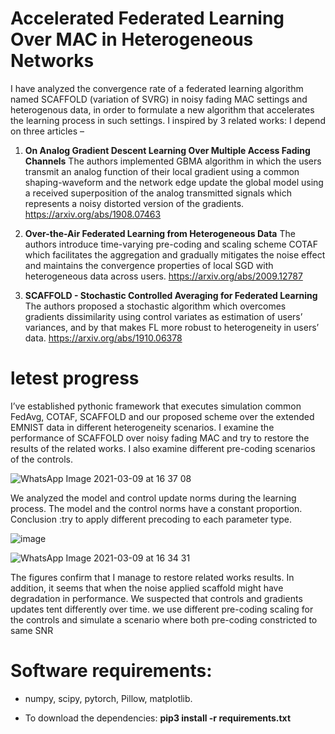 # **Accelerated Federated Learning Over MAC in Heterogeneous Networks**

I have analyzed the convergence rate of a federated learning algorithm named SCAFFOLD (variation of SVRG) in noisy fading MAC settings and heterogenous data, in order to formulate a new algorithm that accelerates the learning process in such settings.  I inspired by 3 related works:
I depend on three articles –

1.	**On Analog Gradient Descent Learning Over Multiple Access Fading Channels**
The authors implemented GBMA algorithm in which the users transmit an analog function of their local gradient using a common shaping-waveform and the network edge update the global model using a received superposition of the analog transmitted signals which represents a noisy distorted version of the gradients.
https://arxiv.org/abs/1908.07463

2.	**Over-the-Air Federated Learning from Heterogeneous Data**
The authors introduce time-varying pre-coding and scaling scheme COTAF which facilitates the aggregation and gradually mitigates the noise effect and maintains the convergence properties of local SGD with heterogeneous data across users.
https://arxiv.org/abs/2009.12787

3.	**SCAFFOLD - Stochastic Controlled Averaging for Federated Learning**
The authors proposed a stochastic algorithm which overcomes gradients dissimilarity using control variates as estimation of users’ variances, and by that makes FL more robust to heterogeneity in users’ data.
https://arxiv.org/abs/1910.06378

# letest progress 
I’ve established pythonic framework that executes simulation common FedAvg, COTAF, SCAFFOLD and our proposed scheme over the extended EMNIST data in different heterogeneity scenarios. I examine the performance of SCAFFOLD over noisy fading MAC and try to restore the results of the related works. I also examine different pre-coding scenarios of the controls.


![WhatsApp Image 2021-03-09 at 16 37 08](https://user-images.githubusercontent.com/72392859/111066827-b4b53700-84c9-11eb-8b5c-f9d1dd01ff7e.jpeg)


We analyzed the model and control update norms during the learning process. The model and the control norms have a constant proportion. Conclusion :try to apply different precoding to each parameter type.  


![image](https://user-images.githubusercontent.com/72392859/126355502-10650454-27c4-47f1-a73c-45344c46b10c.png)


![WhatsApp Image 2021-03-09 at 16 34 31](https://user-images.githubusercontent.com/72392859/111066830-b7b02780-84c9-11eb-8f69-152bc0f83969.jpeg)


The figures confirm that I manage to restore related works results. In addition, it seems that when the noise applied scaffold might have degradation in performance. We suspected that controls and gradients updates tent differently over time. we use different pre-coding scaling for the controls and simulate a scenario where both pre-coding constricted to same SNR

# Software requirements:
- numpy, scipy, pytorch, Pillow, matplotlib.

- To download the dependencies: **pip3 install -r requirements.txt**


